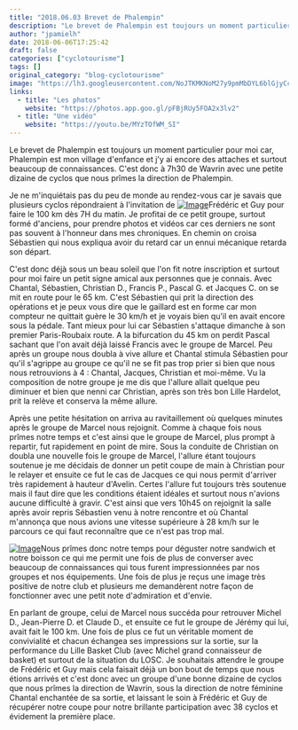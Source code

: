 ```yaml
---
title: "2018.06.03 Brevet de Phalempin"
description: "Le brevet de Phalempin est toujours un moment particulier pour moi car, Phalempin est mon village d'enfance et j'y ai encore des attaches et surtout beaucoup de connaissances. C'est donc à 7h30 de Wavrin avec une petite dizaine de cyclos que nous prîmes la direction de Phalempin."
author: "jpamielh"
date: 2018-06-06T17:25:42
draft: false
categories: ["cyclotourisme"]
tags: []
original_category: "blog-cyclotourisme"
image: "https://lh3.googleusercontent.com/NoJTKMKNoM27y9pmMbDYL6blGjyCcty-ufn6xn75KtROvD7SF8J4HLe8klnPzjtOe35MxK4OqSE6ifSkM36zg4Nt4i4ZSDHCWyZcLEWjb8q9_981iVLM84fVEaoA2tPdStYsNnHPhw52mGJw3CPT8eZWOhQfMCC7wTGJLjhCy8UQ6IligRUDtRPO0lvl4ggGtAX6gO2ieOEjd2LsfqVjivIzhSfGtvVaAbjNHs7hr_5T_1VfZrCjeyZGAlU1ttYSVh-dQ4pvg8wRIk16PMhuI2nP-TeTqMOcaeT3A4JyuFRQFn-Q0pOHUsfGFhU7hCH0_tAEPkvrogagxsvx9bkE_CAFhnpsOAdmLUPvSlRX_PMvvisox2fNoBBUMZoszGrn-Hgoepab4dNJacDSTLF_xkzoGRJ0oo_FY02ViowXzTmEK3D6BQWUs-zIPlq2-voDqa4FQ_fJOLbZ2_jLECJshkwIK5wnr2FnvexieIiTXa6Aq20ILjuT_K77JXf7HHDprv0PQe25jn5wZZlfSDuIP4eVLzyM4NtXpNuKsU_IRQI9d4vtFTddYBLMibHuP1WiM9ZEVRxZJx4Q-CgrOuiZY3yXvqZKMfP-wlyR0Yo2=w1024-h768-no"
links:
  - title: "Les photos"
    website: "https://photos.app.goo.gl/pFBjRUy5FOA2x3lv2"
  - title: "Une vidéo"
    website: "https://youtu.be/MYzTOfWM_SI"
---
```


Le brevet de Phalempin est toujours un moment particulier pour moi car, Phalempin est mon village d'enfance et j'y ai encore des attaches et surtout beaucoup de connaissances. C'est donc à 7h30 de Wavrin avec une petite dizaine de cyclos que nous prîmes la direction de Phalempin.

<!--more-->

Je ne m'inquiétais pas du peu de monde au rendez-vous car je savais que plusieurs cyclos répondraient à l'invitation de [![Image](https://lh3.googleusercontent.com/6-XjL5lfSlJ8Ak6uCR0hIX39BRqmy8y-lIECEb5P8aQjhn8tBnRITAvOyw4XysOs2hpTk-M2rPjUHF9Hhi4BoGLKj69tuTtm-BuI8giM-BO-eOiPjU1RBNLhruZX6yBrUilyy-vRzefDtZzaEQfMxBA9VQqVfn70IQhOpvcyFZ-FoEgPR496kjhcflRnDIVDq3adZwH45w410UYDpJN4lLZt5Muhs0Xz0M5N2OkF4C2qIYfzQThYRjL6Hhfd4dYjhVy0-fdz0V196pqS4atibbEzxDDcPG9VdcYrsNcXFHd7-afTULNxKP6T3203Vl3hFtcxigr7lQbWH3z2lVtWtP6N-LQfobPxhVA7UEwzIAx0n33hPHYijmymz_baKZlEB4QKnL-ACuxZA_EjZY8aRwQ7y14Leopxb0Mx56kkwIYg6wWW9onyHsDyVk-oqioK93bVRaBWJJsup0zL0o9FNnnrPXccv-yv5haDZ9NjVpnrv8BksLptRglZj12OzB0pfUv94r2E3bdUUuVYUZ8xk28F1P1IeeiMDFzTeLj-BRTb7swVSvRKS3w-TocYRRQap7gEM3mcL5boNyyspj_e2_uDPqG1MUJzb6bpBhmNqXQJqwlp9MYyNJurVh9NWanC4G0VDM6GXg_D_smxcaj9tQ1BSJKZEdBdcA=w1024-h768-no)](https://lh3.googleusercontent.com/6-XjL5lfSlJ8Ak6uCR0hIX39BRqmy8y-lIECEb5P8aQjhn8tBnRITAvOyw4XysOs2hpTk-M2rPjUHF9Hhi4BoGLKj69tuTtm-BuI8giM-BO-eOiPjU1RBNLhruZX6yBrUilyy-vRzefDtZzaEQfMxBA9VQqVfn70IQhOpvcyFZ-FoEgPR496kjhcflRnDIVDq3adZwH45w410UYDpJN4lLZt5Muhs0Xz0M5N2OkF4C2qIYfzQThYRjL6Hhfd4dYjhVy0-fdz0V196pqS4atibbEzxDDcPG9VdcYrsNcXFHd7-afTULNxKP6T3203Vl3hFtcxigr7lQbWH3z2lVtWtP6N-LQfobPxhVA7UEwzIAx0n33hPHYijmymz_baKZlEB4QKnL-ACuxZA_EjZY8aRwQ7y14Leopxb0Mx56kkwIYg6wWW9onyHsDyVk-oqioK93bVRaBWJJsup0zL0o9FNnnrPXccv-yv5haDZ9NjVpnrv8BksLptRglZj12OzB0pfUv94r2E3bdUUuVYUZ8xk28F1P1IeeiMDFzTeLj-BRTb7swVSvRKS3w-TocYRRQap7gEM3mcL5boNyyspj_e2_uDPqG1MUJzb6bpBhmNqXQJqwlp9MYyNJurVh9NWanC4G0VDM6GXg_D_smxcaj9tQ1BSJKZEdBdcA=w1024-h768-no)Frédéric et Guy pour faire le 100 km dès 7H du matin. Je profitai de ce petit groupe, surtout formé d'anciens, pour prendre photos et vidéos car ces derniers ne sont pas souvent à l'honneur dans mes chroniques. En chemin on croisa Sébastien qui nous expliqua avoir du retard car un ennui mécanique retarda son départ.

C'est donc déjà sous un beau soleil que l'on fit notre inscription et surtout pour moi faire un petit signe amical aux personnes que je connais. Avec Chantal, Sébastien, Christian D., Francis P., Pascal G. et Jacques C. on se mit en route pour le 65 km. C'est Sébastien qui prit la direction des opérations et je peux vous dire que le gaillard est en forme car mon compteur ne quittait guère le 30 km/h et je voyais bien qu'il en avait encore sous la pédale. Tant mieux pour lui car Sébastien s'attaque dimanche à son premier Paris-Roubaix route. A la bifurcation du 45 km on perdit Pascal sachant que l'on avait déjà laissé Francis avec le groupe de Marcel. Peu après un groupe nous doubla à vive allure et Chantal stimula Sébastien pour qu'il s'agrippe au groupe ce qu'il ne se fit pas trop prier si bien que nous nous retrouvions à 4&nbsp;: Chantal, Jacques, Christian et moi-même. Vu la composition de notre groupe je me dis que l'allure allait quelque peu diminuer et bien que nenni car Christian, après son très bon Lille Hardelot, prit la relève et conserva la même allure.

Après une petite hésitation on arriva au ravitaillement où quelques minutes après le groupe de Marcel nous rejoignit. Comme à chaque fois nous prîmes notre temps et c'est ainsi que le groupe de Marcel, plus prompt à repartir, fut rapidement en point de mire. Sous la conduite de Christian on doubla une nouvelle fois le groupe de Marcel, l'allure étant toujours soutenue je me décidais de donner un petit coupe de main à Christian pour le relayer et ensuite ce fut le cas de Jacques ce qui nous permit d'arriver très rapidement à hauteur d'Avelin. Certes l'allure fut toujours très soutenue mais il faut dire que les conditions étaient idéales et surtout nous n'avions aucune difficulté à gravir. C'est ainsi que vers 10h45 on rejoignit la salle après avoir repris Sébastien venu à notre rencontre et où Chantal m'annonça que nous avions une vitesse supérieure à 28 km/h sur le parcours ce qui faut reconnaître que ce n'est pas trop mal.

[![Image](https://lh3.googleusercontent.com/7IOKxiL9U4zWiWvy1V0Is2eW7FwPADyUUg9PafHADxH0mZjzs5rKihlFH53pCSCihUHq5RgXaEQzBFKnptT9Vh7AhYJN1s518tDYKOyui7kXdk5XroyHKggfnYmTHsb9-JCceFFJS5cGkBY0czGO_vimzdfVtGacDaIR7oEEUj3kndzzMgWLhclBp2lsrVnENhn1zLFH7HmGiitgCLVSWYeWIP8Je-ivMr3JhaaFrhXSGiUXOmiDbWBTcmr7YU6yfUZSUBP3tjYSMtpCmyeJvdWcwIwZuC9UWkk7Ou7BLaIcXSPhtfvr2MJDr0kDFfPA5LVZBovj1xCODtyNhrsybBg50uSyToHhclUuZ8WRFiRfrE4mzKT66YyhwG-FjsrFnuQ3los3oR_nqmW41pxTReN8hWJfKFbuF-DHVmrFpju2ndWUIBxWz_GRrj0ZpjRpNkn9zuhDBl7z9E0KVzCXWu6JLkxZJH2UfXAIx3gyAe0lFKqLmLGfTZ0Vitd5vpZLA5bq4TE-O-BRukpeV72pbtdCd82I8qJb385NngwsyCR7Xy1aRjh3IdFYCqk9F0jRzCgBZQRxL_WEj9et0T7A0OL5AMhrbZd6ucjUi66RRYDINiU3f4OlFPm41sS5gYBvwvoHMmHaHvL9r2_IhuSeey3rzLCfgh6Edg=w1024-h768-no)](https://lh3.googleusercontent.com/7IOKxiL9U4zWiWvy1V0Is2eW7FwPADyUUg9PafHADxH0mZjzs5rKihlFH53pCSCihUHq5RgXaEQzBFKnptT9Vh7AhYJN1s518tDYKOyui7kXdk5XroyHKggfnYmTHsb9-JCceFFJS5cGkBY0czGO_vimzdfVtGacDaIR7oEEUj3kndzzMgWLhclBp2lsrVnENhn1zLFH7HmGiitgCLVSWYeWIP8Je-ivMr3JhaaFrhXSGiUXOmiDbWBTcmr7YU6yfUZSUBP3tjYSMtpCmyeJvdWcwIwZuC9UWkk7Ou7BLaIcXSPhtfvr2MJDr0kDFfPA5LVZBovj1xCODtyNhrsybBg50uSyToHhclUuZ8WRFiRfrE4mzKT66YyhwG-FjsrFnuQ3los3oR_nqmW41pxTReN8hWJfKFbuF-DHVmrFpju2ndWUIBxWz_GRrj0ZpjRpNkn9zuhDBl7z9E0KVzCXWu6JLkxZJH2UfXAIx3gyAe0lFKqLmLGfTZ0Vitd5vpZLA5bq4TE-O-BRukpeV72pbtdCd82I8qJb385NngwsyCR7Xy1aRjh3IdFYCqk9F0jRzCgBZQRxL_WEj9et0T7A0OL5AMhrbZd6ucjUi66RRYDINiU3f4OlFPm41sS5gYBvwvoHMmHaHvL9r2_IhuSeey3rzLCfgh6Edg=w1024-h768-no)Nous prîmes donc notre temps pour déguster notre sandwich et notre boisson ce qui me permit une fois de plus de converser avec beaucoup de connaissances qui tous furent impressionnées par nos groupes et nos équipements. Une fois de plus je reçus une image très positive de notre club et plusieurs me demandèrent notre façon de fonctionner avec une petit note d'admiration et d'envie.

En parlant de groupe, celui de Marcel nous succéda pour retrouver Michel D., Jean-Pierre D. et Claude D., et ensuite ce fut le groupe de Jérémy qui lui, avait fait le 100 km. Une fois de plus ce fut un véritable moment de convivialité et chacun échangea ses impressions sur la sortie, sur la performance du Lille Basket Club (avec Michel grand connaisseur de basket) et surtout de la situation du LOSC. Je souhaitais attendre le groupe de Frédéric et Guy mais cela faisait déjà un bon bout de temps que nous étions arrivés et c'est donc avec un groupe d'une bonne dizaine de cyclos que nous prîmes la direction de Wavrin, sous la direction de notre féminine Chantal enchantée de sa sortie, et laissant le soin à Frédéric et Guy de récupérer notre coupe pour notre brillante participation avec 38 cyclos et évidement la première place.